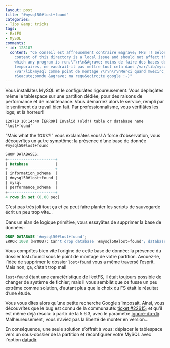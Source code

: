 ```yaml
---
layout: post
title: "#mysql50#lost+found"
categories:
- Tips &amp; tricks
tags:
- ExtFS
- MySQL
comments:
- id: 128107
  content: "Ce conseil est affreusement contraire &agrave; FHS !! Selon la Bible http://www.pathname.com/fhs/pub/fhs-2.3.html#MNTMOUNTPOINTFORATEMPORARILYMOUNT\r\n\"The
    content of this directory is a local issue and should not affect the manner in
    which any program is run.\"\r\n&Agrave; moins de faire des bases de donn&eacute;es
    temporaires, ne vaudrait-il pas mettre tout cela dans /var/lib/mysql/data\r\navec
    /var/lib/mysql comme point de montage ?\r\n\r\nMerci quand m&ecirc;me d'avoir
    r&eacute;pondu &agrave; ma requ&ecirc;te google :-)"
---
```


Vous installâtes MySQL et le configurâtes rigoureusement. Vous déplaçâtes même le tablespace sur une partition dédiée, pour des raisons de performance et de maintenance. Vous démarriez alors le service, rempli par le sentiment du travail bien fait. Par professionnalisme, vous vérifiâtes les logs; et là horreur!

```
120710 10:14:40 [ERROR] Invalid (old?) table or database name 'lost+found'
```

“Mais what the f¤#k?!” vous exclamâtes vous! A force d’observation, vous découvrîtes un autre symptôme: la présence d’une base de donnée `#mysql50#lost+found`

```sql
SHOW DATABASES;
+---------------------+
| Database            |
+---------------------+
| information_schema  |
| #mysql50#lost+found |
| mysql               |
| performance_schema  |
+---------------------+
4 rows in set (0.00 sec)
 ```

C'est pas très joli tout ça et ça peut faire planter les scripts de sauvegarde écrit un peu trop vite…

Dans un élan de logique primitive, vous essayâtes de supprimer la base de données:
```sql
DROP DATABASE '#mysql50#lost+found';
ERROR 1008 (HY000): Can't drop database '#mysql50#lost+found'; database doesn't exist
```

Vous comprîtes bien vite l’origine de cette base de donnée: la présence du dossier lost+found sous le point de montage de votre partition. Avouez-le, l’idée de supprimer le dossier `lost+found` vous a même traversé l’esprit. Mais non, ça, c’était trop mal!

`lost+found` étant une caractéristique de l’extFS, il était toujours possible de changer de système de fichier; mais il vous semblât que ce fusse un peu extrême comme solution, d’autant plus que le choix du FS était le résultat d’une étude.

Vous vous dîtes alors qu’une petite recherche Google s’imposait. Ainsi, vous découvrîtes que le bug est connu de la communauté: [ticket #22615](http://bugs.mysql.com/bug.php?id=22615); et qu’il est même déjà résolu: à partir de la 5.6.3, avec le paramètre [ignore-db-dir](http://dev.mysql.com/doc/refman/5.6/en/server-options.html#option_mysqld_ignore-db-dir). Malheureusement, vous n’aviez pas la liberté de monter en version...

En conséquence, une seule solution s’offrait à vous: déplacer le tablespace vers un sous-dossier de la partition et reconfigurer votre MySQL avec l'option [datadir](https://dev.mysql.com/doc/refman/5.6/en/server-options.html#option_mysqld_datadir).